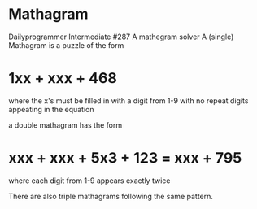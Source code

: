 # Mathagram
Dailyprogrammer Intermediate #287
A mathegram solver
A (single) Mathagram is a puzzle of the form

# 1xx + xxx + 468

where the x's must be filled in with a digit from 1-9 with no repeat digits appeating in the equation

a double mathagram has the form

# xxx + xxx + 5x3 + 123 = xxx + 795

where each digit from 1-9 appears exactly twice

There are also triple mathagrams following the same pattern.